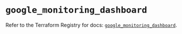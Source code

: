 # `google_monitoring_dashboard`

Refer to the Terraform Registry for docs: [`google_monitoring_dashboard`](https://registry.terraform.io/providers/hashicorp/google/6.35.0/docs/resources/monitoring_dashboard).
